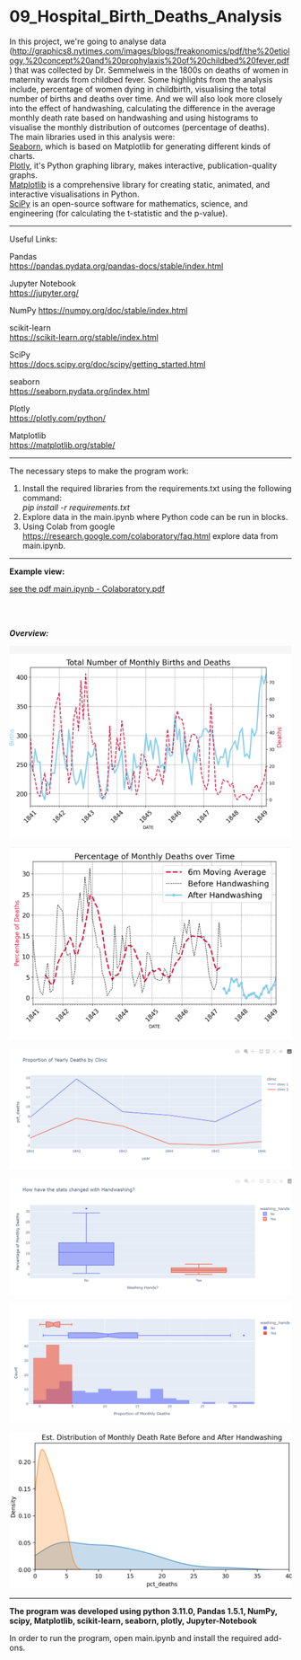 # 09_Hospital_Birth_Deaths_Analysis
 
In this project, we're going to analyse data (http://graphics8.nytimes.com/images/blogs/freakonomics/pdf/the%20etiology,%20concept%20and%20prophylaxis%20of%20childbed%20fever.pdf) that was collected by Dr. Semmelweis in the 1800s on deaths of women in maternity wards from childbed fever. Some highlights from the analysis include,
percentage of women dying in childbirth, visualising the total number of births and deaths over time. 
And we will also look more closely into the effect of handwashing, calculating the difference in the average monthly death rate based on handwashing and using histograms to visualise the monthly distribution of outcomes (percentage of deaths).</br>
The main libraries used in this analysis were:</br>
[Seaborn](https://seaborn.pydata.org/index.html), which is based on Matplotlib for generating different kinds of charts.</br>
[Plotly](https://plotly.com/python/), it's Python graphing library, makes interactive, publication-quality graphs.</br>
[Matplotlib](https://matplotlib.org/) is a comprehensive library for creating static, animated, and interactive visualisations in Python.</br>
[SciPy](https://docs.scipy.org/doc/scipy/index.html) is an open-source software for mathematics, science, and engineering (for calculating the t-statistic and the p-value).</br>
 

---
 
Useful Links:

Pandas </br>
https://pandas.pydata.org/pandas-docs/stable/index.html </br>

Jupyter Notebook</br>
https://jupyter.org/</br>

NumPy
https://numpy.org/doc/stable/index.html</br>

scikit-learn</br>
https://scikit-learn.org/stable/index.html</br>

SciPy</br>
https://docs.scipy.org/doc/scipy/getting_started.html</br>


seaborn</br>
https://seaborn.pydata.org/index.html</br>

Plotly</br>
https://plotly.com/python/</br>

Matplotlib</br>
https://matplotlib.org/stable/</br>

---

The necessary steps to make the program work:</br>
1. Install the required libraries from the requirements.txt using the following command: </br>
*pip install -r requirements.txt*</br>
2. Explore data in the main.ipynb where Python code can be run in blocks.</br>
3. Using Colab from google https://research.google.com/colaboratory/faq.html explore data from main.ipynb.</br>


---

**Example view:**</br>


<a href="main.ipynb - Colaboratory.pdf">see the pdf main.ipynb - Colaboratory.pdf</a>

</br>
</br>

***Overview:*** 
</br>

![Screenshot](docs/img/01_chart.png)</br>

![Screenshot](docs/img/02_chart.png)</br>

![Screenshot](docs/img/03_chart.png)</br>

![Screenshot](docs/img/04_chart.png)</br>

![Screenshot](docs/img/05_chart.png)</br>

![Screenshot](docs/img/06_chart.png)</br>

---

**The program was developed using python 3.11.0, Pandas 1.5.1, NumPy, scipy, Matplotlib, scikit-learn, seaborn, plotly, Jupyter-Notebook**

In order to run the program, open main.ipynb and install the required add-ons.
